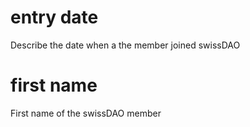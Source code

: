 # entry date  

Describe the date when a the member joined swissDAO

# first name  

First name of the swissDAO member